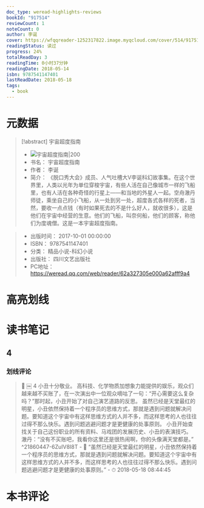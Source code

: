 ```yaml
---
doc_type: weread-highlights-reviews
bookId: "917514"
reviewCount: 1
noteCount: 0
author: 李诞
cover: https://wfqqreader-1252317822.image.myqcloud.com/cover/514/917514/t7_917514.jpg
readingStatus: 读过
progress: 24%
totalReadDay: 3
readingTime: 0小时37分钟
readingDate: 2018-05-14
isbn: 9787541147401
lastReadDate: 2018-05-18
tags:
  - book
---
```

# 元数据
> [!abstract] 宇宙超度指南
> - ![ 宇宙超度指南|200](https://wfqqreader-1252317822.image.myqcloud.com/cover/514/917514/t7_917514.jpg)
> - 书名： 宇宙超度指南
> - 作者： 李诞
> - 简介： 《脱口秀大会》成员、人气吐槽大V李诞科幻故事集。在这个世界里，人类以光年为单位穿梭宇宙，有些人活在自己像城市一样的飞船里，也有人活在各种奇怪的行星上——和当地的外星人一起。空舟澈丹师徒，乘坐自己的小飞船，从一处到另一处，超度各式各样的死者，当然，要收一点点钱（有时如果死去的不是什么好人，就收很多），这是他们在宇宙中经营的生意。他们的飞船，叫奈何船，他们的顾客，称他们为度魂僧。这是一本宇宙超度指南。

> - 出版时间： 2017-10-01 00:00:00
> - ISBN： 9787541147401
> - 分类： 精品小说-科幻小说
> - 出版社： 四川文艺出版社
> - PC地址：https://weread.qq.com/web/reader/62a327305e000a62afff9a4

# 高亮划线

# 读书笔记

## 4

### 划线评论
> 📌 ￼
4
小丑十分敬业。
高科技、化学物质加想象力能提供的娱乐，观众们越来越不买账了，在一次演出中一位观众嘀咕了一句：“开心需要这么复杂吗？”那时起，小丑开始了对自己演艺道路的反思。
虽然已经是天堂最红的明星，小丑依然保持着一个程序员的思维方式，那就是遇到问题就解决问题。要知道这个宇宙中有这样思维方式的人并不多，而这样思考的人也往往过得不那么快乐。遇到问题逃避问题才是更健康的处事原则。
小丑开始查找关于自己这份职业的所有资料、马戏团的发展历史、小丑的表演技巧。
澈丹：“没有不买账吧，我看你这里还是很热闹啊，你的头像满天堂都是。”  ^21860447-6ZuIV8I8T
    - 💭 “虽然已经是天堂最红的明星，小丑依然保持着一个程序员的思维方式，那就是遇到问题就解决问题。要知道这个宇宙中有这样思维方式的人并不多，而这样思考的人也往往过得不那么快乐。遇到问题逃避问题才是更健康的处事原则。”
    - ⏱ 2018-05-18 08:44:45
   
# 本书评论

